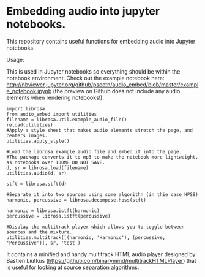 # Embedding audio into jupyter notebooks.

This repository contains useful functions for embedding audio into Jupyter notebooks. 

Usage:

This is used in Jupyter notebooks so everything should be within the notebook environment. Check out the example notebook here: http://nbviewer.jupyter.org/github/pseeth/audio_embed/blob/master/example_notebook.ipynb (the preview on Github does not include any audio elements when rendering notebooks!).

~~~~
import librosa
from audio_embed import utilities
filename = librosa.util.example_audio_file()
reload(utilities)
#Apply a style sheet that makes audio elements stretch the page, and centers images.
utilities.apply_style()

#Load the librosa example audio file and embed it into the page. 
#The package converts it to mp3 to make the notebook more lightweight, as notebooks over 100MB DO NOT SAVE.
d, sr = librosa.load(filename)
utilities.audio(d, sr)

stft = librosa.stft(d)

#Separate it into two sources using some algorithn (in thie case HPSS)
harmonic, percussive = librosa.decompose.hpss(stft)

harmonic = librosa.istft(harmonic)
percussive = librosa.istft(percussive)

#Display the multitrack player which allows you to toggle between sources and the mixture.
utilities.multitrack([(harmonic, 'Harmonic'), (percussive, 'Percussive')], sr, 'test')
~~~~

It contains a minified and handy multitrack HTML audio player designed by Bastien Liutkus (https://github.com/binarymind/multitrackHTMLPlayer) that is useful for looking at source separation algorithms.
